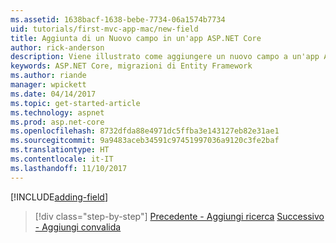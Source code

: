 ```yaml
---
ms.assetid: 1638bacf-1638-bebe-7734-06a1574b7734
uid: tutorials/first-mvc-app-mac/new-field
title: Aggiunta di un Nuovo campo in un'app ASP.NET Core
author: rick-anderson
description: Viene illustrato come aggiungere un nuovo campo a un'app ASP.NET Core EF/MVC esistente.
keywords: ASP.NET Core, migrazioni di Entity Framework
ms.author: riande
manager: wpickett
ms.date: 04/14/2017
ms.topic: get-started-article
ms.technology: aspnet
ms.prod: asp.net-core
ms.openlocfilehash: 8732dfda88e4971dc5ffba3e143127eb82e31ae1
ms.sourcegitcommit: 9a9483aceb34591c97451997036a9120c3fe2baf
ms.translationtype: HT
ms.contentlocale: it-IT
ms.lasthandoff: 11/10/2017
---
```

[!INCLUDE[adding-field](../../includes/mvc-intro/new-field.md)]

>[!div class="step-by-step"]
[Precedente - Aggiungi ricerca](search.md)
[Successivo - Aggiungi convalida](validation.md)
